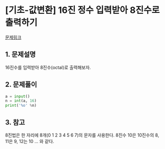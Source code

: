 # [기초-값변환] 16진 정수 입력받아 8진수로 출력하기

[문제링크](https://codeup.kr/problem.php?id=6029)



## 1. 문제설명

16진수를 입력받아 8진수(octal)로 출력해보자.




## 2. 문제풀이

```python
a = input()
n = int(a, 16)
print('%o' %n)
```



## 3. 참고

8진법은 한 자리에 8개(0 1 2 3 4 5 6 7)의 문자를 사용한다.
8진수 10은 10진수의 8, 11은 9, 12는 10 ... 와 같다.

